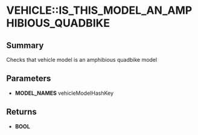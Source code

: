 # VEHICLE::IS_THIS_MODEL_AN_AMPHIBIOUS_QUADBIKE

## Summary
Checks that vehicle model is an amphibious quadbike model

## Parameters
* **MODEL_NAMES** vehicleModelHashKey

## Returns
* **BOOL**